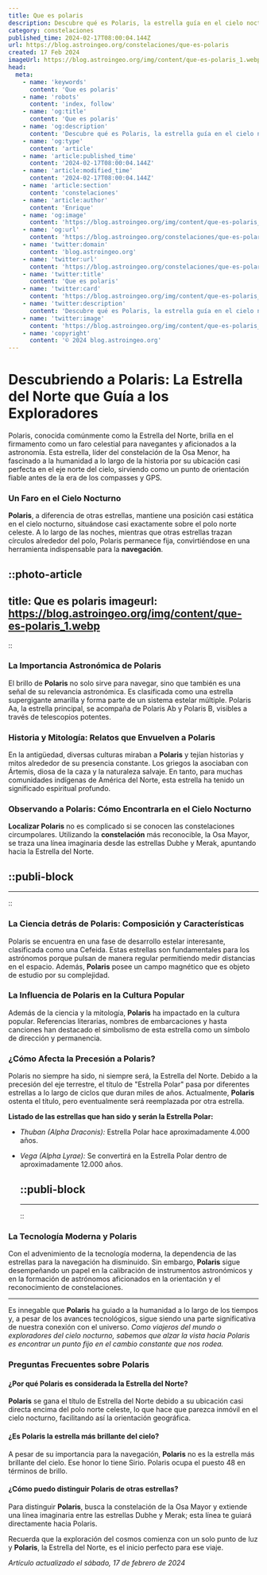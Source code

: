 ```yaml
---
title: Que es polaris
description: Descubre qué es Polaris, la estrella guía en el cielo nocturno. Explora su historia y su importancia astronómica en la navegación.
category: constelaciones
published_time: 2024-02-17T08:00:04.144Z
url: https://blog.astroingeo.org/constelaciones/que-es-polaris
created: 17 Feb 2024
imageUrl: https://blog.astroingeo.org/img/content/que-es-polaris_1.webp
head:
  meta:
    - name: 'keywords'
      content: 'Que es polaris'
    - name: 'robots'
      content: 'index, follow'
    - name: 'og:title'
      content: 'Que es polaris'
    - name: 'og:description'
      content: 'Descubre qué es Polaris, la estrella guía en el cielo nocturno. Explora su historia y su importancia astronómica en la navegación.'
    - name: 'og:type'
      content: 'article'
    - name: 'article:published_time'
      content: '2024-02-17T08:00:04.144Z'
    - name: 'article:modified_time'
      content: '2024-02-17T08:00:04.144Z'
    - name: 'article:section'
      content: 'constelaciones'
    - name: 'article:author'
      content: 'Enrique'
    - name: 'og:image'
      content: 'https://blog.astroingeo.org/img/content/que-es-polaris_1.webp'
    - name: 'og:url'
      content: 'https://blog.astroingeo.org/constelaciones/que-es-polaris'
    - name: 'twitter:domain'
      content: 'blog.astroingeo.org'
    - name: 'twitter:url'
      content: 'https://blog.astroingeo.org/constelaciones/que-es-polaris'
    - name: 'twitter:title'
      content: 'Que es polaris'
    - name: 'twitter:card'
      content: 'https://blog.astroingeo.org/img/content/que-es-polaris_1.webp'
    - name: 'twitter:description'
      content: 'Descubre qué es Polaris, la estrella guía en el cielo nocturno. Explora su historia y su importancia astronómica en la navegación.'
    - name: 'twitter:image'
      content: 'https://blog.astroingeo.org/img/content/que-es-polaris_1.webp'
    - name: 'copyright'
      content: '© 2024 blog.astroingeo.org'
---
```

# Descubriendo a Polaris: La Estrella del Norte que Guía a los Exploradores

Polaris, conocida comúnmente como la Estrella del Norte, brilla en el firmamento como un faro celestial para navegantes y aficionados a la astronomía. Esta estrella, líder del constelación de la Osa Menor, ha fascinado a la humanidad a lo largo de la historia por su ubicación casi perfecta en el eje norte del cielo, sirviendo como un punto de orientación fiable antes de la era de los compasses y GPS.

### Un Faro en el Cielo Nocturno

**Polaris**, a diferencia de otras estrellas, mantiene una posición casi estática en el cielo nocturno, situándose casi exactamente sobre el polo norte celeste. A lo largo de las noches, mientras que otras estrellas trazan círculos alrededor del polo, Polaris permanece fija, convirtiéndose en una herramienta indispensable para la **navegación**.


::photo-article
---
title: Que es polaris
imageurl: https://blog.astroingeo.org/img/content/que-es-polaris_1.webp
---
::

 
### La Importancia Astronómica de Polaris

El brillo de **Polaris** no solo sirve para navegar, sino que también es una señal de su relevancia astronómica. Es clasificada como una estrella supergigante amarilla y forma parte de un sistema estelar múltiple. Polaris Aa, la estrella principal, se acompaña de Polaris Ab y Polaris B, visibles a través de telescopios potentes. 

### Historia y Mitología: Relatos que Envuelven a Polaris

En la antigüedad, diversas culturas miraban a **Polaris** y tejían historias y mitos alrededor de su presencia constante. Los griegos la asociaban con Ártemis, diosa de la caza y la naturaleza salvaje. En tanto, para muchas comunidades indígenas de América del Norte, esta estrella ha tenido un significado espiritual profundo.

### Observando a Polaris: Cómo Encontrarla en el Cielo Nocturno

**Localizar Polaris** no es complicado si se conocen las constelaciones circumpolares. Utilizando la **constelación** más reconocible, la Osa Mayor, se traza una línea imaginaria desde las estrellas Dubhe y Merak, apuntando hacia la Estrella del Norte.


  ::publi-block
  ---
  ---
  ::
  
   
### La Ciencia detrás de Polaris: Composición y Características

Polaris se encuentra en una fase de desarrollo estelar interesante, clasificada como una Cefeida. Estas estrellas son fundamentales para los astrónomos porque pulsan de manera regular permitiendo medir distancias en el espacio. Además, **Polaris** posee un campo magnético que es objeto de estudio por su complejidad.

### La Influencia de Polaris en la Cultura Popular

Además de la ciencia y la mitología, **Polaris** ha impactado en la cultura popular. Referencias literarias, nombres de embarcaciones y hasta canciones han destacado el simbolismo de esta estrella como un símbolo de dirección y permanencia.

### ¿Cómo Afecta la Precesión a Polaris?

Polaris no siempre ha sido, ni siempre será, la Estrella del Norte. Debido a la precesión del eje terrestre, el título de "Estrella Polar" pasa por diferentes estrellas a lo largo de ciclos que duran miles de años. Actualmente, **Polaris** ostenta el título, pero eventualmente será reemplazada por otra estrella.

**Listado de las estrellas que han sido y serán la Estrella Polar:**

- *Thuban (Alpha Draconis):* Estrella Polar hace aproximadamente 4.000 años.
- *Vega (Alpha Lyrae):* Se convertirá en la Estrella Polar dentro de aproximadamente 12.000 años.


  ::publi-block
  ---
  ---
  ::
  
   
### La Tecnología Moderna y Polaris

Con el advenimiento de la tecnología moderna, la dependencia de las estrellas para la navegación ha disminuido. Sin embargo, **Polaris** sigue desempeñando un papel en la calibración de instrumentos astronómicos y en la formación de astrónomos aficionados en la orientación y el reconocimiento de constelaciones.

---

Es innegable que **Polaris** ha guiado a la humanidad a lo largo de los tiempos y, a pesar de los avances tecnológicos, sigue siendo una parte significativa de nuestra conexión con el universo. *Como viajeros del mundo o exploradores del cielo nocturno, sabemos que alzar la vista hacia Polaris es encontrar un punto fijo en el cambio constante que nos rodea.*

### Preguntas Frecuentes sobre Polaris

#### ¿Por qué Polaris es considerada la Estrella del Norte?

**Polaris** se gana el título de Estrella del Norte debido a su ubicación casi directa encima del polo norte celeste, lo que hace que parezca inmóvil en el cielo nocturno, facilitando así la orientación geográfica.

#### ¿Es Polaris la estrella más brillante del cielo?

A pesar de su importancia para la navegación, **Polaris** no es la estrella más brillante del cielo. Ese honor lo tiene Sirio. Polaris ocupa el puesto 48 en términos de brillo.

#### ¿Cómo puedo distinguir Polaris de otras estrellas?

Para distinguir **Polaris**, busca la constelación de la Osa Mayor y extiende una línea imaginaria entre las estrellas Dubhe y Merak; esta línea te guiará directamente hacia Polaris.

Recuerda que la exploración del cosmos comienza con un solo punto de luz y **Polaris**, la Estrella del Norte, es el inicio perfecto para ese viaje.

_Artículo actualizado el sábado, 17 de febrero de 2024_